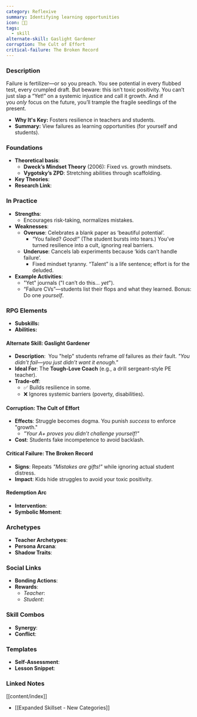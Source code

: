 ```yaml
---
category: Reflexive
summary: Identifying learning opportunities
icon: 🌱🧠
tags:
  - skill
alternate-skill: Gaslight Gardener
corruption: The Cult of Effort
critical-failure: The Broken Record
---
```


### **Description**  
Failure is fertilizer—or so you preach. You see potential in every flubbed test, every crumpled draft. But beware: this isn’t toxic positivity. You can’t just slap a “Yet!” on a systemic injustice and call it growth. And if you _only_ focus on the future, you’ll trample the fragile seedlings of the present.
- **Why It's Key:** Fosters resilience in teachers and students.
- **Summary:** View failures as learning opportunities (for yourself and students).

### **Foundations**  
- **Theoretical basis**: 
	- **Dweck’s Mindset Theory** (2006): Fixed vs. growth mindsets.
	- **Vygotsky’s ZPD**: Stretching abilities through scaffolding.
- **Key Theories**: 
- **Research Link**: 

### **In Practice**  
- **Strengths**:  
	- Encourages risk-taking, normalizes mistakes.
- **Weaknesses**:  
	- **Overuse**: Celebrates a blank paper as ‘beautiful potential’. 
		- “You failed? _Good!_” (The student bursts into tears.) You’ve turned resilience into a cult, ignoring real barriers.
	- **Underuse**: Cancels lab experiments because ‘kids can’t handle failure’.
		- Fixed mindset tyranny. “Talent” is a life sentence; effort is for the deluded.
- **Example Activities**: 
	- "Yet" journals ("I can’t do this... _yet_").
	- “Failure CVs”—students list their flops and what they learned. Bonus: Do one _yourself_.

### **RPG Elements**  
- **Subskills:**
- **Abilities:**
#### **Alternate Skill: Gaslight Gardener**
- **Description**:  You "help" students reframe _all_ failures as _their_ fault. _"You didn’t fail—you just didn’t _want_ it enough."_
- **Ideal For**: The **Tough-Love Coach** (e.g., a drill sergeant-style PE teacher).
- **Trade-off**: 
	- ✅ Builds resilience in some.
	- ❌ Ignores systemic barriers (poverty, disabilities).
#### **Corruption: The Cult of Effort**
- **Effects**: Struggle becomes dogma. You punish _success_ to enforce "growth."
    - _"Your A+ proves you didn’t challenge yourself!"_
- **Cost**: Students fake incompetence to avoid backlash.
#### **Critical Failure: The Broken Record** 
- **Signs**: Repeats _"Mistakes are gifts!"_ while ignoring actual student distress.
- **Impact**: Kids hide struggles to avoid your toxic positivity.
#### **Redemption Arc**  
- **Intervention**: 
- **Symbolic Moment**: 


### **Archetypes**  
- **Teacher Archetypes**: 
- **Persona Arcana**: 
- **Shadow Traits**: 

### **Social Links**  
- **Bonding Actions**: 
- **Rewards**:  
  - *Teacher*: 
  - *Student*: 

### **Skill Combos**  
- **Synergy**: 
- **Conflict**:  

### **Templates**  
- **Self-Assessment**: 
- **Lesson Snippet**: 

### **Linked Notes**  
[[content/index]]
- [[Expanded Skillset - New Categories]]